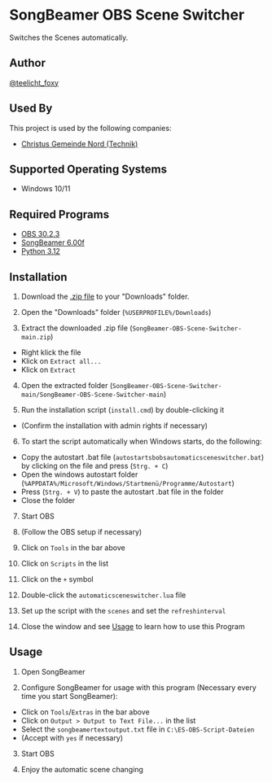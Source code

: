 
# SongBeamer OBS Scene Switcher

Switches the Scenes automatically.
## Author

[@teelicht_foxy](https://www.github.com/teelichtfoxy)
## Used By

This project is used by the following companies:

- [Christus Gemeinde Nord (Technik)](https://cgnord.de)
## Supported Operating Systems

- Windows 10/11
## Required Programs

- [OBS 30.2.3](https://obsproject.com)
- [SongBeamer 6.00f](https://www.songbeamer.de)
- [Python 3.12](https://www.microsoft.com/store/productId/9NCVDN91XZQP)
## Installation

1. Download the [.zip file](https://github.com/TeelichtFoxy/SongBeamer-OBS-Scene-Switcher/archive/refs/heads/main.zip) to your "Downloads" folder.

2. Open the "Downloads" folder (``` %USERPROFILE%/Downloads ```)

3. Extract the downloaded .zip file (``` SongBeamer-OBS-Scene-Switcher-main.zip ```)
  - Right klick the file
  - Klick on ```Extract all...```
  - Klick on ```Extract```

4. Open the extracted folder (``` SongBeamer-OBS-Scene-Switcher-main/SongBeamer-OBS-Scene-Switcher-main ```)

5. Run the installation script (``` install.cmd ```) by double-clicking it
 - (Confirm the installation with admin rights if necessary)

6. To start the script automatically when Windows starts, do the following:
 - Copy the autostart .bat file (``` autostartsbobsautomaticsceneswitcher.bat ```) by clicking on the file and press (``` Strg. + C ```)
 - Open the windows autostart folder (``` %APPDATA%/Microsoft/Windows/Startmenü/Programme/Autostart ```)
 - Press (``` Strg. + V ```) to paste the autostart .bat file in the folder
 - Close the folder

7. Start OBS

8. (Follow the OBS setup if necessary)

9. Click on ```Tools``` in the bar above

10. Click on ```Scripts``` in the list

11. Click on the ```+``` symbol

12. Double-click the ```automaticsceneswitcher.lua``` file

13. Set up the script with the ```scenes``` and set the ```refreshinterval```

14. Close the window and see [Usage](https://github.com/TeelichtFoxy/SongBeamer-OBS-Scene-Switcher#usage) to learn how to use this Program
## Usage

1. Open SongBeamer

2. Configure SongBeamer for usage with this program (Necessary every time you start SongBeamer):
 - Click on ```Tools```/```Extras``` in the bar above
 - Click on ```Output > Output to Text File...``` in the list
 - Select the ```songbeamertextoutput.txt``` file in ```C:\ES-OBS-Script-Dateien```
 - (Accept with ```yes``` if necessary)

3. Start OBS

4. Enjoy the automatic scene changing